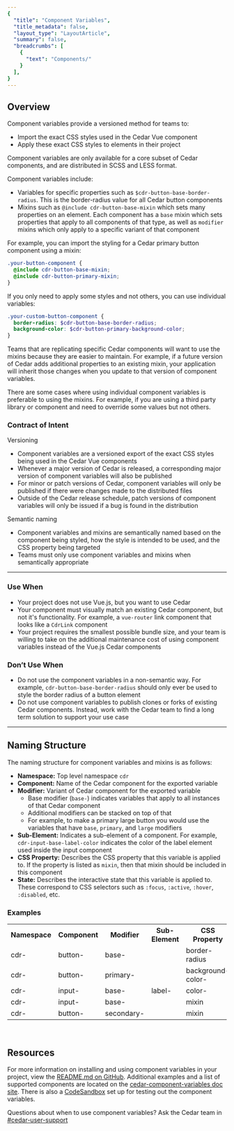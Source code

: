 ```yaml
---
{
  "title": "Component Variables",
  "title_metadata": false,
  "layout_type": "LayoutArticle",
  "summary": false,
  "breadcrumbs": [
    {
      "text": "Components/"
    }
  ],
}
---
```



<cdr-doc-table-of-contents-shell>


## Overview

Component variables provide a versioned method for teams to:
- Import the exact CSS styles used in the Cedar Vue component
- Apply these exact CSS styles to elements in their project

Component variables are only available for a core subset of Cedar components, and are distributed in SCSS and LESS format. 

Component variables include: 
- Variables for specific properties such as `$cdr-button-base-border-radius`. This is the border-radius value for all Cedar button components
- Mixins such as `@include cdr-button-base-mixin` which sets many properties on an element. Each component has a `base` mixin which sets properties that apply to all components of that type, as well as `modifier` mixins which only apply to a specific variant of that component

For example, you can import the styling for a Cedar primary button component using a mixin:

```scss
.your-button-component {
  @include cdr-button-base-mixin;
  @include cdr-button-primary-mixin;
}
```

If you only need to apply some styles and not others, you can use individual variables:

```scss
.your-custom-button-component {
  border-radius: $cdr-button-base-border-radius;
  background-color: $cdr-button-primary-background-color;
}
```

Teams that are replicating specific Cedar components will want to use the mixins because they are easier to maintain. For example, if a future version of Cedar adds additional properties to an existing mixin, your application will inherit those changes when you update to that version of component variables.

There are some cases where using individual component variables is preferable to using the mixins. For example, if you are using a third party library or component and need to override some values but not others.


### Contract of Intent

Versioning
  - Component variables are a versioned export of the exact CSS styles being used in the Cedar Vue components
  - Whenever a major version of Cedar is released, a corresponding major version of component variables will also be published
  - For minor or patch versions of Cedar, component variables will only be published if there were changes made to the distributed files
  - Outside of the Cedar release schedule, patch versions of component variables will only be issued if a bug is found in the distribution
  
Semantic naming
  - Component variables and mixins are semantically named based on the component being styled, how the style is intended to be used, and the CSS property being targeted
  - Teams must only use component variables and mixins when semantically appropriate
  
<hr />

### Use When  
  - Your project does not use Vue.js, but you want to use Cedar
  - Your component must visually match an existing Cedar component, but not it's functionality. For example, a `vue-router` link component that looks like a `CdrLink` component
  - Your project requires the smallest possible bundle size, and your team is willing to take on the additional maintenance cost of using component variables instead of the Vue.js Cedar components

### Don’t Use When
  - Do not use the component variables in a non-semantic way. For example, `cdr-button-base-border-radius` should only ever be used to style the border radius of a button element
  - Do not use component variables to publish clones or forks of existing Cedar components. Instead, work with the Cedar team to find a long term solution to support your use case
  
<hr/>

## Naming Structure

The naming structure for component variables and mixins is as follows:
  - **Namespace:** Top level namespace `cdr`
  - **Component:** Name of the Cedar component for the exported variable
  - **Modifier:** Variant of Cedar component for the exported variable
    - Base modifier (`base-`) indicates variables that apply to all instances of that Cedar component
    - Additional modifiers can be stacked on top of that
    - For example, to make a primary large button you would use the variables that have `base`, `primary`, and `large` modifiers
  - **Sub-Element:** Indicates a sub-element of a component. For example, `cdr-input-base-label-color` indicates the color of the label element used inside the input component
  - **CSS Property:** Describes the CSS property that this variable is applied to. If the property is listed as `mixin`, then  that mixin should be included in this component
  - **State:** Describes the interactive state that this variable is applied to. These correspond to CSS selectors such as `:focus`, `:active`, `:hover`, `:disabled`, etc.

### Examples
<table>
  <tbody>
    <tr>
      <th width=240>
        Namespace
      </th>
      <th width=240>
        Component
      </th>
      <th width=240>
        Modifier
      </th>
      <th width=240>
        Sub-Element
      </th>
      <th width=240>
        CSS Property
      </th>
      <th width=240>
        State
      </th>
    </tr>
    <tr>
      <td>cdr-</td>
      <td>button-</td>
      <td>base-</td>
      <td></td>
      <td>border-radius</td>
      <td></td>
    </tr>
    <tr>
      <td>cdr-</td>
      <td>button-</td>
      <td>primary-</td>
      <td></td>
      <td>background-color-</td>
      <td>hover</td>
    </tr>
    <tr>
      <td>cdr-</td>
      <td>input-</td>
      <td>base-</td>
      <td>label-</td>
      <td>color-</td>
      <td>disabled</td>
    </tr>
    <tr>
      <td>cdr-</td>
      <td>input-</td>
      <td>base-</td>
      <td></td>
      <td>mixin</td>
      <td></td>
    </tr>
    <tr>
      <td>cdr-</td>
      <td>button-</td>
      <td>secondary-</td>
      <td></td>
      <td>mixin</td>
      <td></td>
    </tr>
  </tbody>
</table>

<br>

## Resources

For more information on installing and using component variables in your project, view the [README.md on GitHub](https://github.com/rei/rei-cedar-component-variables). Additional examples and a list of supported components are located on the [cedar-component-variables doc site](
https://rei.github.io/rei-cedar-component-variables/#/).  There is also a [CodeSandbox](https://codesandbox.io/s/qkwn78nw99) set up for testing out the component variables.

Questions about when to use component variables? Ask the Cedar team in [#cedar-user-support](https://rei.slack.com/messages/CA58YCGN4)

</cdr-doc-table-of-contents-shell>

